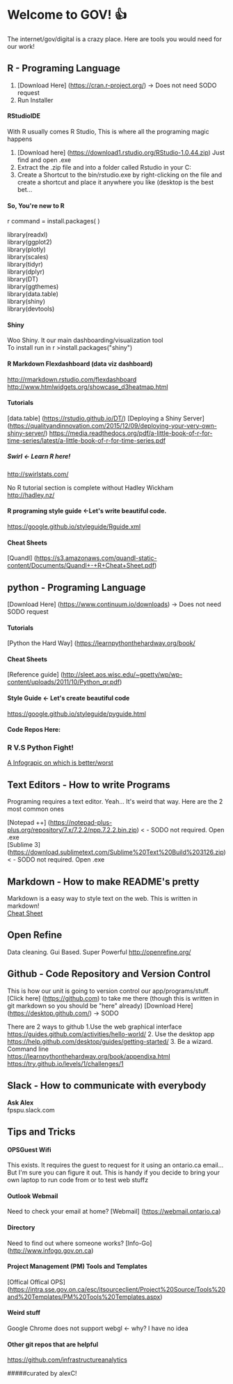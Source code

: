 # Welcome to GOV! :+1: 

The internet/gov/digital is a crazy place. Here are tools you would need for our work! 

## R - Programing Language 

1. [Download Here] (https://cran.r-project.org/)  -> Does not need SODO request <br>
2. Run Installer

#### RStudioIDE
With R usually comes R Studio, This is where all the programing magic happens <br>

1. [Download here] (https://download1.rstudio.org/RStudio-1.0.44.zip) Just find and open .exe
2. Extract the .zip file and into a folder called Rstudio in your C: 
3. Create a Shortcut to the bin/rstudio.exe by right-clicking on the file and create a shortcut and place it anywhere you like (desktop is the best bet...

#### So, You're new to R

r command = install.packages( )

library(readxl)<br>
library(ggplot2)<br>
library(plotly)<br>
library(scales)<br>
library(tidyr)<br>
library(dplyr)<br>
library(DT)<br>
library(ggthemes)<br>
library(data.table)<br>
library(shiny)<br>
library(devtools)

#### Shiny
Woo Shiny. It our main dashboarding/visualization tool <br>
To install run in r >install.packages("shiny")


#### R Markdown Flexdashboard (data viz dashboard)  

http://rmarkdown.rstudio.com/flexdashboard <br>
http://www.htmlwidgets.org/showcase_d3heatmap.html <br>


#### Tutorials 
[data.table] (https://rstudio.github.io/DT/) 
[Deploying a Shiny Server] (https://qualityandinnovation.com/2015/12/09/deploying-your-very-own-shiny-server/)
https://media.readthedocs.org/pdf/a-little-book-of-r-for-time-series/latest/a-little-book-of-r-for-time-series.pdf
##### Swirl <- Learn R here! 

http://swirlstats.com/

No R tutorial section is complete without Hadley Wickham<br>
http://hadley.nz/ 

#### R programing style guide <-Let's write beautiful code. 
https://google.github.io/styleguide/Rguide.xml 

#### Cheat Sheets 

[Quandl] (https://s3.amazonaws.com/quandl-static-content/Documents/Quandl+-+R+Cheat+Sheet.pdf)


## python - Programing Language 

[Download Here] (https://www.continuum.io/downloads) -> Does not need SODO request 

#### Tutorials 
[Python the Hard Way] (https://learnpythonthehardway.org/book/

#### Cheat Sheets 

[Reference guide] (http://sleet.aos.wisc.edu/~gpetty/wp/wp-content/uploads/2011/10/Python_qr.pdf)

#### Style Guide <- Let's create beautiful code
https://google.github.io/styleguide/pyguide.html

#### Code Repos Here:


### R V.S Python Fight!
[A Infograpic on which is better/worst](https://www.datacamp.com/community/tutorials/r-or-python-for-data-analysis#gs._O6U9yY)

## Text Editors - How to write Programs

Programing requires a text editor. Yeah... It's weird that way. Here are the 2 most common ones <br>

[Notepad ++] (https://notepad-plus-plus.org/repository/7.x/7.2.2/npp.7.2.2.bin.zip)  < - SODO not required. Open .exe <br>
[Sublime 3] (https://download.sublimetext.com/Sublime%20Text%20Build%203126.zip) < - SODO not required. Open .exe 

## Markdown - How to make README's pretty 
Markdown is a easy way to style text on the web. This is written in markdown! 
<br>
[Cheat Sheet](https://guides.github.com/pdfs/markdown-cheatsheet-online.pdf)

## Open Refine
Data cleaning. Gui Based. Super Powerful 
http://openrefine.org/


## Github - Code Repository and Version Control 
This is how our unit is going to version control our app/programs/stuff. 
[Click here] (https://github.com) to take me there (though this is written in git markdown so you should be "here" already) 
[Download Here] (https://desktop.github.com/) -> SODO 

There are 2 ways to github
1.Use the web graphical interface<br>
https://guides.github.com/activities/hello-world/
2. Use the desktop app<br>
https://help.github.com/desktop/guides/getting-started/
3. Be a wizard. Command line <br>
https://learnpythonthehardway.org/book/appendixa.html
https://try.github.io/levels/1/challenges/1


## Slack - How to communicate with everybody 
**Ask Alex** <br>
fpspu.slack.com 



## Tips and Tricks

#### OPSGuest Wifi
This exists. It requires the guest to request for it using an ontario.ca email... But I'm sure you can figure it out. This is handy if you decide to bring your own laptop to run code from or to test web stuffz

#### Outlook Webmail 
Need to check your email at home? [Webmail] (https://webmail.ontario.ca) 

#### Directory 
Need to find out where someone works? [Info-Go] (http://www.infogo.gov.on.ca)

#### Project Management (PM) Tools and Templates
[Offical Offical OPS] (https://intra.sse.gov.on.ca/esc/itsourceclient/Project%20Source/Tools%20and%20Templates/PM%20Tools%20Templates.aspx)

#### Weird stuff 
Google Chrome does not support webgl <- why? I have no idea 

#### Other git repos that are helpful 

https://github.com/infrastructureanalytics


#####curated by alexC!

